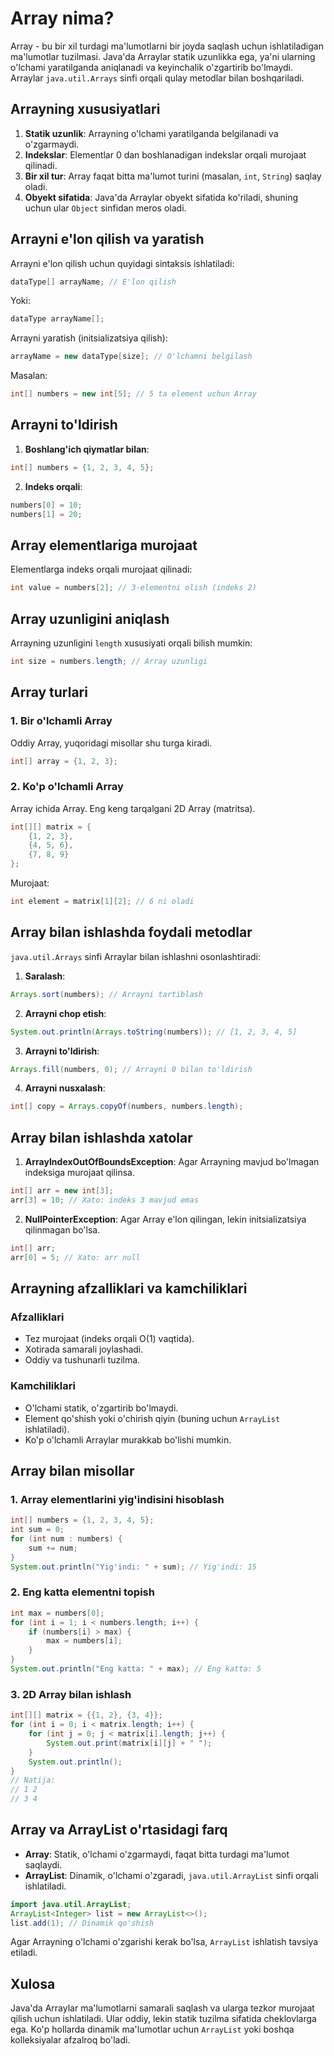 # Array nima?

Array - bu bir xil turdagi ma'lumotlarni bir joyda saqlash uchun ishlatiladigan ma'lumotlar tuzilmasi. Java'da Arraylar statik uzunlikka ega, ya'ni ularning o'lchami yaratilganda aniqlanadi va keyinchalik o'zgartirib bo'lmaydi. Arraylar `java.util.Arrays` sinfi orqali qulay metodlar bilan boshqariladi.

## Arrayning xususiyatlari

1. **Statik uzunlik**: Arrayning o'lchami yaratilganda belgilanadi va o'zgarmaydi.
2. **Indekslar**: Elementlar 0 dan boshlanadigan indekslar orqali murojaat qilinadi.
3. **Bir xil tur**: Array faqat bitta ma'lumot turini (masalan, `int`, `String`) saqlay oladi.
4. **Obyekt sifatida**: Java'da Arraylar obyekt sifatida ko'riladi, shuning uchun ular `Object` sinfidan meros oladi.

## Arrayni e'lon qilish va yaratish

Arrayni e'lon qilish uchun quyidagi sintaksis ishlatiladi:

```java
dataType[] arrayName; // E'lon qilish
```

Yoki:

```java
dataType arrayName[];
```

Arrayni yaratish (initsializatsiya qilish):

```java
arrayName = new dataType[size]; // O'lchamni belgilash
```

Masalan:

```java
int[] numbers = new int[5]; // 5 ta element uchun Array
```

## Arrayni to'ldirish

1. **Boshlang'ich qiymatlar bilan**:

```java
int[] numbers = {1, 2, 3, 4, 5};
```

2. **Indeks orqali**:

```java
numbers[0] = 10;
numbers[1] = 20;
```

## Array elementlariga murojaat

Elementlarga indeks orqali murojaat qilinadi:

```java
int value = numbers[2]; // 3-elementni olish (indeks 2)
```

## Array uzunligini aniqlash

Arrayning uzunligini `length` xususiyati orqali bilish mumkin:

```java
int size = numbers.length; // Array uzunligi
```

## Array turlari

### 1. Bir o'lchamli Array

Oddiy Array, yuqoridagi misollar shu turga kiradi.

```java
int[] array = {1, 2, 3};
```

### 2. Ko'p o'lchamli Array

Array ichida Array. Eng keng tarqalgani 2D Array (matritsa).

```java
int[][] matrix = {
    {1, 2, 3},
    {4, 5, 6},
    {7, 8, 9}
};
```

Murojaat:

```java
int element = matrix[1][2]; // 6 ni oladi
```

## Array bilan ishlashda foydali metodlar

`java.util.Arrays` sinfi Arraylar bilan ishlashni osonlashtiradi:

1. **Saralash**:

```java
Arrays.sort(numbers); // Arrayni tartiblash
```

2. **Arrayni chop etish**:

```java
System.out.println(Arrays.toString(numbers)); // [1, 2, 3, 4, 5]
```

3. **Arrayni to'ldirish**:

```java
Arrays.fill(numbers, 0); // Arrayni 0 bilan to'ldirish
```

4. **Arrayni nusxalash**:

```java
int[] copy = Arrays.copyOf(numbers, numbers.length);
```

## Array bilan ishlashda xatolar

1. **ArrayIndexOutOfBoundsException**: Agar Arrayning mavjud bo'lmagan indeksiga murojaat qilinsa.

```java
int[] arr = new int[3];
arr[3] = 10; // Xato: indeks 3 mavjud emas
```

2. **NullPointerException**: Agar Array e'lon qilingan, lekin initsializatsiya qilinmagan bo'lsa.

```java
int[] arr;
arr[0] = 5; // Xato: arr null
```

## Arrayning afzalliklari va kamchiliklari

### Afzalliklari

- Tez murojaat (indeks orqali O(1) vaqtida).
- Xotirada samarali joylashadi.
- Oddiy va tushunarli tuzilma.

### Kamchiliklari

- O'lchami statik, o'zgartirib bo'lmaydi.
- Element qo'shish yoki o'chirish qiyin (buning uchun `ArrayList` ishlatiladi).
- Ko'p o'lchamli Arraylar murakkab bo'lishi mumkin.

## Array bilan misollar

### 1. Array elementlarini yig'indisini hisoblash

```java
int[] numbers = {1, 2, 3, 4, 5};
int sum = 0;
for (int num : numbers) {
    sum += num;
}
System.out.println("Yig'indi: " + sum); // Yig'indi: 15
```

### 2. Eng katta elementni topish

```java
int max = numbers[0];
for (int i = 1; i < numbers.length; i++) {
    if (numbers[i] > max) {
        max = numbers[i];
    }
}
System.out.println("Eng katta: " + max); // Eng katta: 5
```

### 3. 2D Array bilan ishlash

```java
int[][] matrix = {{1, 2}, {3, 4}};
for (int i = 0; i < matrix.length; i++) {
    for (int j = 0; j < matrix[i].length; j++) {
        System.out.print(matrix[i][j] + " ");
    }
    System.out.println();
}
// Natija:
// 1 2
// 3 4
```

## Array va ArrayList o'rtasidagi farq

- **Array**: Statik, o'lchami o'zgarmaydi, faqat bitta turdagi ma'lumot saqlaydi.
- **ArrayList**: Dinamik, o'lchami o'zgaradi, `java.util.ArrayList` sinfi orqali ishlatiladi.

```java
import java.util.ArrayList;
ArrayList<Integer> list = new ArrayList<>();
list.add(1); // Dinamik qo'shish
```

Agar Arrayning o'lchami o'zgarishi kerak bo'lsa, `ArrayList` ishlatish tavsiya etiladi.

## Xulosa

Java'da Arraylar ma'lumotlarni samarali saqlash va ularga tezkor murojaat qilish uchun ishlatiladi. Ular oddiy, lekin statik tuzilma sifatida cheklovlarga ega. Ko'p hollarda dinamik ma'lumotlar uchun `ArrayList` yoki boshqa kolleksiyalar afzalroq bo'ladi.
